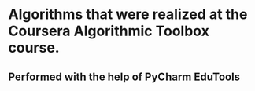 # Algorithms that were realized at the Coursera Algorithmic Toolbox course.

## Performed with the help of PyCharm EduTools
